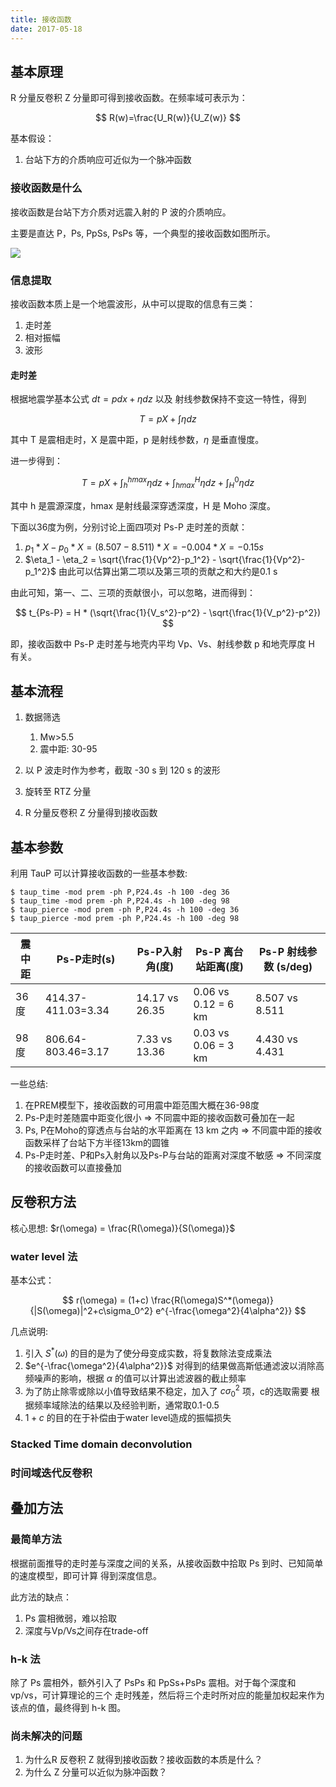 ```yaml
---
title: 接收函数
date: 2017-05-18
---
```


## 基本原理

R 分量反卷积 Z 分量即可得到接收函数。在频率域可表示为：

$$ R(w)=\frac{U_R(w)}{U_Z(w)} $$

基本假设：

1. 台站下方的介质响应可近似为一个脉冲函数

### 接收函数是什么

接收函数是台站下方介质对远震入射的 P 波的介质响应。

主要是直达 P，Ps, PpSs, PsPs 等，一个典型的接收函数如图所示。

![](https://ws2.sinaimg.cn/large/006tKfTcly1ffqt93rfjzj311g0jan00.jpg)

### 信息提取

接收函数本质上是一个地震波形，从中可以提取的信息有三类：

1. 走时差
2. 相对振幅
3. 波形

#### 走时差

根据地震学基本公式 $dt = p dx + \eta dz$ 以及 射线参数保持不变这一特性，得到

$$ T = p X + \int \eta dz $$

其中 T 是震相走时，X 是震中距，p 是射线参数，$\eta$ 是垂直慢度。

进一步得到：

$$ T = p X + \int_h^{hmax} \eta dz + \int_{hmax}^{H} \eta dz + \int_{H}^0 \eta dz $$

其中 h 是震源深度，hmax 是射线最深穿透深度，H 是 Moho 深度。

下面以36度为例，分别讨论上面四项对 Ps-P 走时差的贡献：

1.  $p_1 * X - p_0 * X = (8.507-8.511) * X = -0.004*X=-0.15 s$
2.  $\eta_1 - \eta_2 = \sqrt{\frac{1}{Vp^2}-p_1^2} - \sqrt{\frac{1}{Vp^2}-p_1^2}$
    由此可以估算出第二项以及第三项的贡献之和大约是0.1 s

由此可知，第一、二、三项的贡献很小，可以忽略，进而得到：

$$ t_{Ps-P} = H * (\sqrt{\frac{1}{V_s^2}-p^2} - \sqrt{\frac{1}{V_p^2}-p^2}) $$

即，接收函数中 Ps-P 走时差与地壳内平均 Vp、Vs、射线参数 p 和地壳厚度 H 有关。

## 基本流程

1.  数据筛选

    1. Mw>5.5
    2. 震中距: 30-95

2.  以 P 波走时作为参考，截取 -30 s 到 120 s 的波形
3.  旋转至 RTZ 分量
4.  R 分量反卷积 Z 分量得到接收函数

## 基本参数

利用 TauP 可以计算接收函数的一些基本参数:

```
$ taup_time -mod prem -ph P,P24.4s -h 100 -deg 36
$ taup_time -mod prem -ph P,P24.4s -h 100 -deg 98
$ taup_pierce -mod prem -ph P,P24.4s -h 100 -deg 36
$ taup_pierce -mod prem -ph P,P24.4s -h 100 -deg 98
```

震中距|Ps-P走时(s) | Ps-P入射角(度)| Ps-P 离台站距离(度) | Ps-P 射线参数 (s/deg)
------|------------|---------------|----------------|-----------
36度 | 414.37-411.03=3.34 | 14.17 vs 26.35 | 0.06 vs 0.12 = 6 km | 8.507 vs 8.511
98度 | 806.64-803.46=3.17 | 7.33 vs 13.36  | 0.03 vs 0.06 = 3 km | 4.430 vs 4.431

一些总结:

1. 在PREM模型下，接收函数的可用震中距范围大概在36-98度
2. Ps-P走时差随震中距变化很小 => 不同震中距的接收函数可叠加在一起
3. Ps, P在Moho的穿透点与台站的水平距离在 13 km 之内 => 不同震中距的接收函数采样了台站下方半径13km的圆锥
4. Ps-P走时差、P和Ps入射角以及Ps-P与台站的距离对深度不敏感 => 不同深度的接收函数可以直接叠加

## 反卷积方法

核心思想: $r(\omega) = \frac{R(\omega)}{S(\omega)}$

### water level 法

基本公式：

$$ r(\omega) = (1+c) \frac{R(\omega)S^*(\omega)}{|S(\omega)|^2+c\sigma_0^2} e^{-\frac{\omega^2}{4\alpha^2}} $$

几点说明:

1.  引入 $S^*(\omega)$ 的目的是为了使分母变成实数，将复数除法变成乘法
2.  $e^{-\frac{\omega^2}{4\alpha^2}}$ 对得到的结果做高斯低通滤波以消除高频噪声的影响，根据
    $\alpha$ 的值可以计算出滤波器的截止频率
3.  为了防止除零或除以小值导致结果不稳定，加入了 $c\sigma_0^2$ 项，c的选取需要
    根据频率域除法的结果以及经验判断，通常取0.1-0.5
4.  $1+c$ 的目的在于补偿由于water level造成的振幅损失


### Stacked Time domain deconvolution

### 时间域迭代反卷积

## 叠加方法

### 最简单方法

根据前面推导的走时差与深度之间的关系，从接收函数中拾取 Ps 到时、已知简单的速度模型，即可计算
得到深度信息。

此方法的缺点：

1. Ps 震相微弱，难以拾取
2. 深度与Vp/Vs之间存在trade-off

### h-k 法

除了 Ps 震相外，额外引入了 PsPs 和 PpSs+PsPs 震相。对于每个深度和 vp/vs，可计算理论的三个
走时残差，然后将三个走时所对应的能量加权起来作为该点的值，最终得到 h-k 图。

### 尚未解决的问题

1. 为什么R 反卷积 Z 就得到接收函数？接收函数的本质是什么？
2. 为什么 Z 分量可以近似为脉冲函数？
